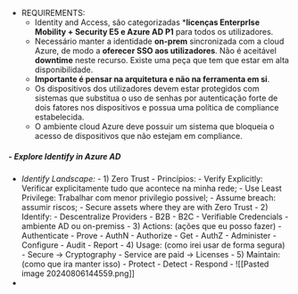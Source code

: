 - REQUIREMENTS:
	- Identity and Access, são categorizadas ***licenças EnterprIse Mobility + Security E5 e Azure AD P1** para todos os utilizadores.
	- Necessário manter a identidade **on-prem** sincronizada com a cloud Azure, de modo a **oferecer SSO aos utilizadores**. Não é aceitável **downtime** neste recurso. Existe uma peça que tem que estar em alta disponibilidade.
	-  **Importante é pensar na arquitetura e não na ferramenta em si**.
	- Os dispositivos dos utilizadores devem estar protegidos com sistemas que substitua o uso de senhas por autenticação forte de dois fatores nos dispositivos  e possua uma política de compliance estabelecida.
	- O ambiente cloud Azure deve possuir um sistema que bloqueia o acesso de dispositivos que não estejam em compliance.
##### - **Explore Identify in Azure AD**
- *Identify Landscape:*
		- 1) Zero Trust
			- Princípios: 
				- Verify Explicitly: Verificar explicitamente tudo que acontece na minha rede;
				- Use Least Privilege: Trabalhar com menor privilegio possivel;
				- Assume breach: assumir riscos;
			- Secure assets where they are with Zero Trust
		- 2) Identify:
			-  Descentralize Providers
				- B2B
				- B2C
				- Verifiable Credencials
				- ambiente AD ou on-premiss
		- 3) Actions: (ações que eu posso fazer)
			-  Authenticate - Prove - AuthN
			- Authorize - Get - AuthZ
			- Administer - Configure
			- Audit - Report
		- 4) Usage: (como irei usar de forma segura)
			- Secure -> Cryptography
			- Service are paid -> Licenses
		- 5) Maintain: (como que ira manter isso)
			- Protect - Detect - Respond
		- ![[Pasted image 20240806144559.png]]
- 